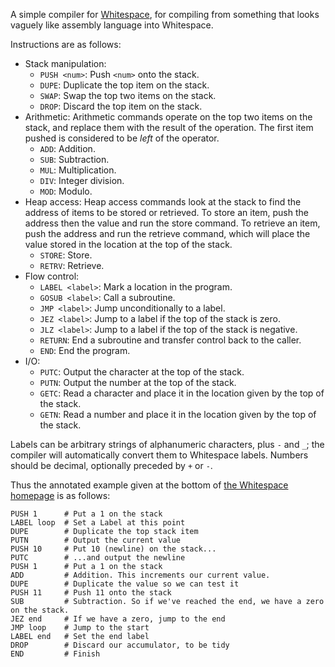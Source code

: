 A simple compiler for [Whitespace][], for compiling from something that looks vaguely like assembly language into Whitespace.

Instructions are as follows:

*   Stack manipulation:
    *   `PUSH <num>`: Push `<num>` onto the stack.
    *   `DUPE`: Duplicate the top item on the stack.
    *   `SWAP`: Swap the top two items on the stack.
    *   `DROP`: Discard the top item on the stack.
*   Arithmetic:  Arithmetic commands operate on the top two items on the stack, and replace them with the result of the operation.  The first item pushed is considered to be _left_ of the operator.
    *   `ADD`: Addition.
    *   `SUB`: Subtraction.
    *   `MUL`: Multiplication.
    *   `DIV`: Integer division.
    *   `MOD`: Modulo.
*   Heap access: Heap access commands look at the stack to find the address of items to be stored or retrieved.  To store an item, push the address then the value and run the store command. To retrieve an item, push the address and run the retrieve command, which will place the value stored in the location at the top of the stack.
    *   `STORE`: Store.
    *   `RETRV`: Retrieve.
*   Flow control:
    *   `LABEL <label>`: Mark a location in the program.
    *   `GOSUB <label>`: Call a subroutine.
    *   `JMP <label>`: Jump unconditionally to a label.
    *   `JEZ <label>`: Jump to a label if the top of the stack is zero.
    *   `JLZ <label>`: Jump to a label if the top of the stack is negative.
    *   `RETURN`: End a subroutine and transfer control back to the caller.
    *   `END`: End the program.
*   I/O:
    *   `PUTC`: Output the character at the top of the stack.
    *   `PUTN`: Output the number at the top of the stack.
    *   `GETC`: Read a character and place it in the location given by the top of the stack.
    *   `GETN`: Read a number and place it in the location given by the top of the stack.

Labels can be arbitrary strings of alphanumeric characters, plus `-` and `_`; the compiler will automatically convert them to Whitespace labels.  Numbers should be decimal, optionally preceded by `+` or `-`.

Thus the annotated example given at the bottom of [the Whitespace homepage][Whitespace] is as follows:

    PUSH 1      # Put a 1 on the stack
    LABEL loop  # Set a Label at this point
    DUPE        # Duplicate the top stack item
    PUTN        # Output the current value
    PUSH 10     # Put 10 (newline) on the stack...
    PUTC        # ...and output the newline
    PUSH 1      # Put a 1 on the stack
    ADD         # Addition. This increments our current value.
    DUPE        # Duplicate the value so we can test it
    PUSH 11     # Push 11 onto the stack
    SUB         # Subtraction. So if we've reached the end, we have a zero on the stack.
    JEZ end     # If we have a zero, jump to the end
    JMP loop    # Jump to the start
    LABEL end   # Set the end label
    DROP        # Discard our accumulator, to be tidy
    END         # Finish

[Whitespace]: http://compsoc.dur.ac.uk/whitespace/tutorial.html
